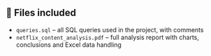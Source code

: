 ## 📎 Files included

- `queries.sql` – all SQL queries used in the project, with comments
- `netflix_content_analysis.pdf` – full analysis report with charts, conclusions and Excel data handling
